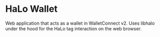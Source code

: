 # HaLo Wallet

Web application that acts as a wallet in WalletConnect v2. Uses libhalo under the hood for the HaLo tag
interaction on the web browser.
